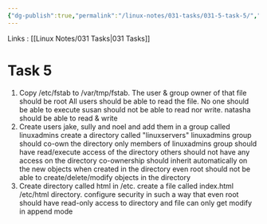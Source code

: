 ```yaml
---
{"dg-publish":true,"permalink":"/linux-notes/031-tasks/031-5-task-5/","noteIcon":"","created":"2023-10-07T13:47:51.695+05:30","updated":"2023-10-13T17:11:57.479+05:30"}
---
```


Links : [[Linux Notes/031 Tasks\|031 Tasks]]

# Task 5

1. Copy /etc/fstab to /var/tmp/fstab. The user & group owner of that file should be root
	All users should be able to read the file. No one should be able to execute
	susan should not be able to read nor write. natasha should be able to read & write
2. Create users jake, sully and noel and add them in a group called linuxadmins
	create a directory called "linuxservers"
	linuxadmins group should co-own the directory
	only members of linuxadmins group should have read/execute access of the directory
	others should not have any access on the directory
	co-ownership should inherit automatically on the new objects when created in the directory
	even root should not be able to create/delete/modify objects in the directory
3. Create directory called html in /etc. create a file called index.html /etc/html directory.
	configure security in such a way that even root should have read-only access to directory and file can only get modify in append mode